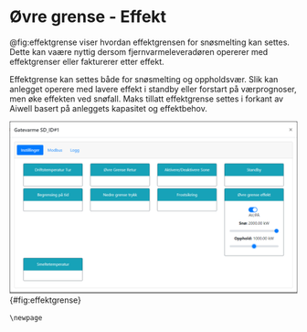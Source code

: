 # Øvre grense - Effekt

@fig:effektgrense viser hvordan effektgrensen for snøsmelting kan settes. Dette kan vaære nyttig dersom fjernvarmeleveradøren opererer med effektgrenser eller fakturerer etter effekt. 

Effektgrense kan settes både for snøsmelting og oppholdsvær. Slik kan anlegget operere med lavere effekt i standby eller forstart på værprognoser, men øke effekten ved snøfall. Maks tillatt effektgrense settes i forkant av Aiwell basert på anleggets kapasitet og effektbehov. 

![Sette effektgrenser for snø og opphold](effektgrense.png){#fig:effektgrense}

```{=latex}
\newpage
```
